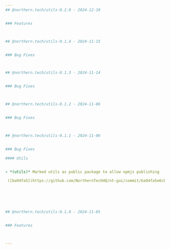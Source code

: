 ```yaml
---
## @northern.tech/utils-0.2.0 - 2024-12-10


### Features



## @northern.tech/utils-0.1.4 - 2024-11-15


### Bug Fixes



## @northern.tech/utils-0.1.3 - 2024-11-14


### Bug Fixes



## @northern.tech/utils-0.1.2 - 2024-11-06


### Bug Fixes



## @northern.tech/utils-0.1.1 - 2024-11-06


### Bug Fixes

#### Utils


- *(utils)* Marked utils as public package to allow npmjs publishing

 ([ba94fa5](https://github.com/NorthernTechHQ/nt-gui/commit/ba94fa5e6cb483f3d6d4b6885817b3ea544fc677))  by @mzedel






## @northern.tech/utils-0.1.0 - 2024-11-05


### Features



---
```

